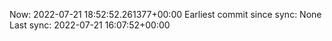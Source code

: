 Now: 2022-07-21 18:52:52.261377+00:00 Earliest commit since sync: None Last sync: 2022-07-21 16:07:52+00:00
